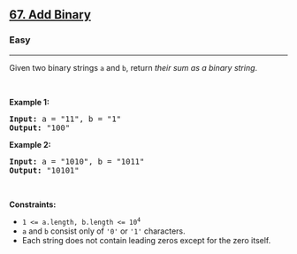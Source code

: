 ​<h2><a href="https://leetcode.com/problems/add-binary/">67. Add Binary</a></h2>
<h3>Easy</h3>
<hr />

<div>
  <p>
    Given two binary strings <code>a</code> and <code>b</code>, return
    <em>their sum as a binary string</em>.
  </p>

  <p>&nbsp;</p>
  <p><strong class="example">Example 1:</strong></p>
  <pre><strong>Input:</strong> a = "11", b = "1"
<strong>Output:</strong> "100"
</pre>
  <p><strong class="example">Example 2:</strong></p>
  <pre><strong>Input:</strong> a = "1010", b = "1011"
<strong>Output:</strong> "10101"
</pre>
  <p>&nbsp;</p>
  <p><strong>Constraints:</strong></p>

  <ul>
    <li>
      <code>1 &lt;= a.length, b.length &lt;= 10<sup>4</sup></code>
    </li>
    <li>
      <code>a</code> and <code>b</code> consist&nbsp;only of <code>'0'</code> or
      <code>'1'</code> characters.
    </li>
    <li>
      Each string does not contain leading zeros except for the zero itself.
    </li>
  </ul>
</div>
